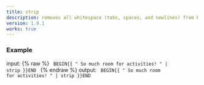 ```yaml
---
title: strip
description: removes all whitespace (tabs, spaces, and newlines) from both the left and right sides of a string. It does not affect spaces between words.
version: 1.9.1
works: true
---
```

### Example
input: {% raw %}
<code>
BEGIN{{ "          So much room for activities!          " | strip }}END
</code>
{% endraw %}
output:
<code>
BEGIN{{ "          So much room for activities!          " | strip }}END
</code>